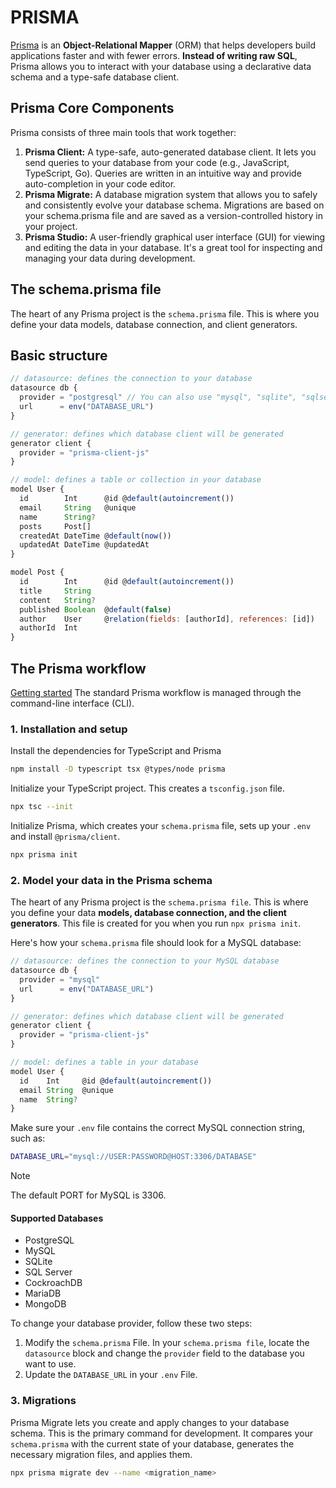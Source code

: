 # PRISMA

[Prisma](https://www.prisma.io/) is an **Object-Relational Mapper** (ORM) that helps developers build applications faster and with fewer errors. **Instead of writing raw SQL**, Prisma allows you to interact with your database using a declarative data schema and a type-safe database client.

## Prisma Core Components

Prisma consists of three main tools that work together:

1. **Prisma Client:** A type-safe, auto-generated database client. It lets you send queries to your database from your code (e.g., JavaScript, TypeScript, Go). Queries are written in an intuitive way and provide auto-completion in your code editor.
2. **Prisma Migrate:** A database migration system that allows you to safely and consistently evolve your database schema. Migrations are based on your schema.prisma file and are saved as a version-controlled history in your project.
3. **Prisma Studio:** A user-friendly graphical user interface (GUI) for viewing and editing the data in your database. It's a great tool for inspecting and managing your data during development.

## The schema.prisma file

The heart of any Prisma project is the `schema.prisma` file. This is where you define your data models, database connection, and client generators.

## Basic structure

```javascript
// datasource: defines the connection to your database
datasource db {
  provider = "postgresql" // You can also use "mysql", "sqlite", "sqlserver", "mongodb", etc.
  url      = env("DATABASE_URL")
}

// generator: defines which database client will be generated
generator client {
  provider = "prisma-client-js"
}

// model: defines a table or collection in your database
model User {
  id        Int      @id @default(autoincrement())
  email     String   @unique
  name      String?
  posts     Post[]
  createdAt DateTime @default(now())
  updatedAt DateTime @updatedAt
}

model Post {
  id        Int      @id @default(autoincrement())
  title     String
  content   String?
  published Boolean  @default(false)
  author    User     @relation(fields: [authorId], references: [id])
  authorId  Int
}
```

## The Prisma workflow

[Getting started](https://www.prisma.io/docs/getting-started/quickstart-sqlite)
The standard Prisma workflow is managed through the command-line interface (CLI).

### 1. Installation and setup

Install the dependencies for TypeScript and Prisma

```bash
npm install -D typescript tsx @types/node prisma
```

Initialize your TypeScript project. This creates a `tsconfig.json` file.

```bash
npx tsc --init
```

Initialize Prisma, which creates your `schema.prisma` file, sets up your `.env` and install `@prisma/client`.

```bash
npx prisma init
```

### 2. Model your data in the Prisma schema

The heart of any Prisma project is the `schema.prisma file`. This is where you define your data **models, database connection, and the client generators**. This file is created for you when you run `npx prisma init`.

Here's how your `schema.prisma` file should look for a MySQL database:

```typescript
// datasource: defines the connection to your MySQL database
datasource db {
  provider = "mysql" 
  url      = env("DATABASE_URL")
}

// generator: defines which database client will be generated
generator client {
  provider = "prisma-client-js"
}

// model: defines a table in your database
model User {
  id    Int     @id @default(autoincrement())
  email String  @unique
  name  String?
}
```

Make sure your `.env` file contains the correct MySQL connection string, such as:

```bash
DATABASE_URL="mysql://USER:PASSWORD@HOST:3306/DATABASE"
```

> [!NOTE]
> The default PORT for MySQL is 3306.

#### Supported Databases

- PostgreSQL
- MySQL
- SQLite
- SQL Server
- CockroachDB
- MariaDB
- MongoDB

To change your database provider, follow these two steps:

1. Modify the `schema.prisma` File. In your `schema.prisma file`, locate the `datasource` block and change the `provider` field to the database you want to use.
2. Update the `DATABASE_URL` in your `.env` File.

### 3. Migrations

Prisma Migrate lets you create and apply changes to your database schema.
This is the primary command for development. It compares your `schema.prisma` with the current state of your database, generates the necessary migration files, and applies them.

```bash
npx prisma migrate dev --name <migration_name>
```
